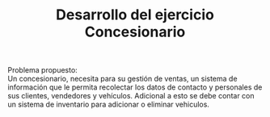 <center>
    <h1>Desarrollo del ejercicio Concesionario</h1>
</center>
<br>
<p>
Problema propuesto: <br>
Un concesionario, necesita para su gestión de ventas, un sistema de información que le permita recolectar los datos de contacto y personales de sus clientes, vendedores y vehículos. Adicional a esto se debe contar con un sistema de inventario para adicionar o eliminar vehiculos.
</p>
<br>